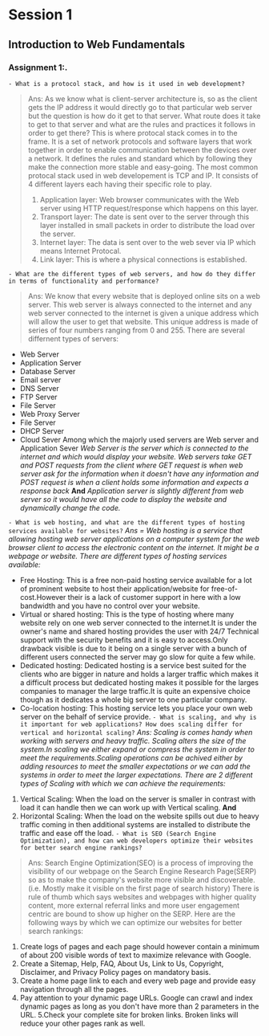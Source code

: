 # Session 1 
## Introduction to Web Fundamentals

### Assignment 1:.

```- What is a protocol stack, and how is it used in web development?```
> Ans: As we know what is client-server architecture is, so as the client gets the IP address it would directly go to that particular web server but the question is how do it get to that server. What route does it take to get to that server and what are the rules and practices it follows in order to get there?
This is where protocal stack comes in to the frame. It is a set of network protocols and software layers that work together in order to enable communication between the devices over a network. It defines the rules and standard which by following they make the connection more stable and easy-going.
The most common protocal stack used in web developement is TCP and IP.
It consists of 4 different layers each having their specific role to play.
> 1. Application layer: Web browser communicates with the Web server using HTTP request/response which happens on this layer.
> 2. Transport layer: The date is sent over to the server through this layer installed in small packets in order to distribute the load over the server.
> 3. Internet layer: The data is sent over to the web sever via IP which means Internet Protocal.
> 4. Link layer: This is where a physical connections is established.

```- What are the different types of web servers, and how do they differ in terms of functionality and performance?```
> Ans: We know that every website that is deployed online sits on a web server. This web server is always connected to the internet and any web server connected to the internet is given a unique address which will allow the user to get that website. This unique address is made of series of four numbers ranging from 0 and 255.
There are several differnent types of servers:
- Web Server
- Application Server
- Database Server
- Email server
- DNS Server
- FTP Server
- File Server
- Web Proxy Server
- File Server
- DHCP Server
- Cloud Sever
Among which the majorly used servers are Web server and Application Sever
_Web Server is the server which is connected to the internet and which would display your website. Web servers take GET and POST requests from the client where GET request is when web server ask for the information when it doesn't have any information and POST request is when a client holds some information and expects a response back_
**And**
_Application server is slightly different from web server so it would have all the code to display the website and dynamically change the code._

```- What is web hosting, and what are the different types of hosting services available for websites?```
_Ans = Web hosting is a service that allowing hosting web server applications on a computer system for the web browser client to access the electronic content on the internet. It might be a webpage or website.
There are different types of hosting services available:_
- Free Hosting: This is a free non-paid hosting service available for a lot of prominent website to host their application/website for free-of-cost.However their is a lack of customer support in here with a low bandwidth and you have no control over your website.
- Virtual or shared hosting: This is the type of hosting where many website rely on one web server connected to the internet.It is under the owner's name and shared hosting provides the user with 24/7 Technical support with the security benefits and it is easy to access.Only drawback visible is due to it being on a single server with a bunch of different users connected the server may go slow for quite a few while.
- Dedicated hosting: Dedicated hosting is a service best suited for the clients who are bigger in nature and holds a larger traffic which makes it a difficult process but dedicated hosting makes it possible for the larges companies to manager the large traffic.It is quite an expensive choice though as it dedicates a whole big server to one particular company.
- Co-location hosting: This hosting service lets you place your own web server on the behalf of service provide.
```- What is scaling, and why is it important for web applications? How does scaling differ for vertical and horizontal scaling?```
_Ans: Scaling is comes handy when working with servers and heavy traffic. Scaling alters the size of the system.In scaling we either expand or compress the system in order to meet the requirements.Scaling operations can be achived either by adding resources to meet the smaller expectations or we can add the systems in order to meet the larger expectations.
There are 2 different types of Scaling with which we can achieve the requirements:_
1. Vertical Scaling: When the load on the server is smaller in contrast with load it can handle then we can work up with Vertical scaling.
**And**
2. Horizontal Scaling: When the load on the website spills out due to heavy traffic coming in then additional systems are installed to distribute the traffic and ease off the load.
```- What is SEO (Search Engine Optimization), and how can web developers optimize their websites for better search engine rankings?```
>Ans: Search Engine Optimization(SEO) is a process of improving the visibility of our webpage on the Search Engine Research Page(SERP) so as to make the company's website more visible and discoverable.(i.e. Mostly make it visible on the first page of search history)
There is rule of thumb which says websites and webpages with higher quality content, more external referral links and more user engagement centric are bound to show up higher on the SERP.
Here are the following ways by which we can optimize our websites for better search rankings:

1. Create logs of pages and each page should however contain a minimum of about 200 visible words of text to maximize relevance with Google.
2. Create a Sitemap, Help, FAQ, About Us, Link to Us, Copyright, Disclaimer, and Privacy Policy pages on mandatory basis.
3. Create a home page link to each and every web page and provide easy navigation through all the pages.
4. Pay attention to your dynamic page URLs. Google can crawl and index dynamic pages as long as you don't have more than 2 parameters in the URL.
5.Check your complete site for broken links. Broken links will reduce your other pages rank as well.



